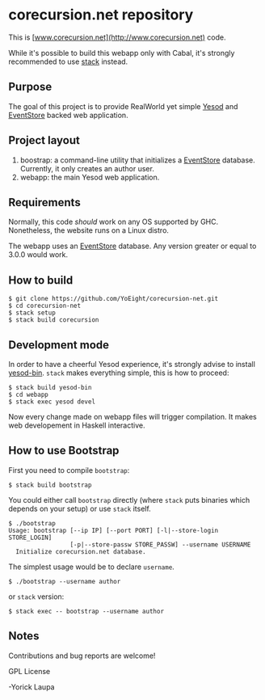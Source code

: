 corecursion.net repository
==========================

This is [www.corecursion.net](http://www.corecursion.net) code.

While it's possible to build this webapp only with Cabal, it's strongly recommended to use [stack](http://docs.haskellstack.org/en/stable/README.html) instead.

Purpose
-------
The goal of this project is to provide RealWorld yet simple [Yesod](http://www.yesodweb.com/) and [EventStore](https://geteventstore.com/) backed web application.

Project layout
--------------

1. boostrap: a command-line utility that initializes a  [EventStore](https://geteventstore.com/) database. Currently, it only creates an author user.
2. webapp: the main Yesod web application.

Requirements
------------
Normally, this code *should* work on any OS supported by GHC. Nonetheless, the website runs on a Linux distro.

The webapp uses an [EventStore](https://geteventstore.com/) database. Any version greater or equal to 3.0.0 would work.

How to build
------------

```
$ git clone https://github.com/YoEight/corecursion-net.git
$ cd corecursion-net
$ stack setup
$ stack build corecursion
```

Development mode
----------------
In order to have a cheerful Yesod experience, it's strongly advise to install [yesod-bin](https://hackage.haskell.org/package/yesod-bin). `stack` makes everything simple, this is how to proceed:

```
$ stack build yesod-bin
$ cd webapp
$ stack exec yesod devel
```

Now every change made on webapp files will trigger compilation. It makes web developement in Haskell interactive.

How to use Bootstrap
--------------------

First you need to compile `bootstrap`:

```
$ stack build bootstrap
```

You could either call `bootstrap` directly (where `stack` puts binaries which depends on your setup) or use `stack` itself.

```
$ ./bootstrap
Usage: bootstrap [--ip IP] [--port PORT] [-l|--store-login STORE_LOGIN]
                 [-p|--store-passw STORE_PASSW] --username USERNAME
  Initialize corecursion.net database.
```

The simplest usage would be to declare `username`.
```
$ ./bootstrap --username author
```

or `stack` version:

```
$ stack exec -- bootstrap --username author
```

Notes
-----
Contributions and bug reports are welcome!

GPL License

-Yorick Laupa
